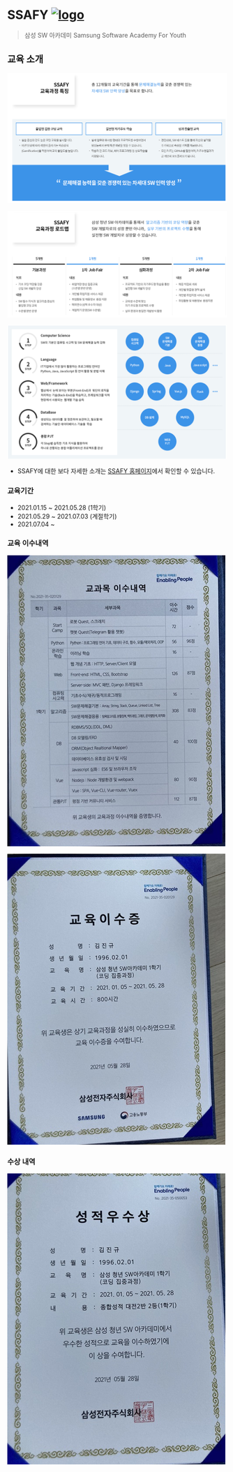 # SSAFY [![logo](https://camo.githubusercontent.com/82e007d7ba635af26f8831b4da7dbb82b255856cd37d530b59aa2ce547863a86/687474703a2f2f6564752e73736166792e636f6d2f61737365742f696d616765732f6865616465722d6c6f676f2e6a7067)](https://camo.githubusercontent.com/82e007d7ba635af26f8831b4da7dbb82b255856cd37d530b59aa2ce547863a86/687474703a2f2f6564752e73736166792e636f6d2f61737365742f696d616765732f6865616465722d6c6f676f2e6a7067)

> 삼성 SW 아카데미
> Samsung Software Academy For Youth

## 교육 소개

![image-20210622210924333](README.assets/image-20210622210924333.png)

![image-20210622210934668](README.assets/image-20210622210934668.png)

![image-20210622211026478](README.assets/image-20210622211026478.png)



- SSAFY에 대한 보다 자세한 소개는 [SSAFY 홈페이지](https://www.ssafy.com/ksp/jsp/swp/swpMain.jsp)에서 확인할 수 있습니다.

### 교육기간

- 2021.01.15 ~ 2021.05.28 (1학기)
- 2021.05.29 ~ 2021.07.03 (계절학기)
- 2021.07.04 ~ 



### 교육 이수내역



![KakaoTalk_20210629_144133908](README.assets/KakaoTalk_20210629_144133908.jpg)

![KakaoTalk_20210629_144133908_01](README.assets/KakaoTalk_20210629_144133908_01.jpg)



### 수상 내역



![KakaoTalk_20210629_144133908_02](README.assets/KakaoTalk_20210629_144133908_02.jpg)